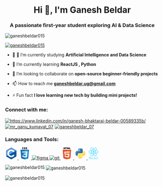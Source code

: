 <h1 align="center">Hi 👋, I'm Ganesh Beldar</h1>
<h3 align="center">A passionate first-year student exploring AI & Data Science</h3>

<p align="left"> <img src="https://komarev.com/ghpvc/?username=ganeshbeldar015&label=Profile%20views&color=0e75b6&style=flat" alt="ganeshbeldar015" /> </p>

<p align="left"> <a href="https://github.com/ryo-ma/github-profile-trophy"><img src="https://github-profile-trophy.vercel.app/?username=ganeshbeldar015" alt="ganeshbeldar015" /></a> </p>

- 🔭 🔭 I’m currently studying **Artificial Intelligence and Data Science**

- 🌱 I’m currently learning **ReactJS , Python**

- 👯 I’m looking to collaborate on **open-source beginner-friendly projects**

- 📫 How to reach me **ganeshbeldar.ug@gmail.com**

- ⚡ Fun fact **I love learning new tech by building mini projects!**

<h3 align="left">Connect with me:</h3>
<p align="left">
<a href="https://linkedin.com/in/https://www.linkedin.com/in/ganesh-bhaktaraj-beldar-00589335b/" target="blank"><img align="center" src="https://raw.githubusercontent.com/rahuldkjain/github-profile-readme-generator/master/src/images/icons/Social/linked-in-alt.svg" alt="https://www.linkedin.com/in/ganesh-bhaktaraj-beldar-00589335b/" height="30" width="40" /></a>
<a href="https://instagram.com/mr_ganu_kumavat_07" target="blank"><img align="center" src="https://raw.githubusercontent.com/rahuldkjain/github-profile-readme-generator/master/src/images/icons/Social/instagram.svg" alt="mr_ganu_kumavat_07" height="30" width="40" /></a>
<a href="https://discord.gg/ganeshbeldar_07" target="blank"><img align="center" src="https://raw.githubusercontent.com/rahuldkjain/github-profile-readme-generator/master/src/images/icons/Social/discord.svg" alt="ganeshbeldar_07" height="30" width="40" /></a>
</p>

<h3 align="left">Languages and Tools:</h3>
<p align="left"> <a href="https://www.cprogramming.com/" target="_blank" rel="noreferrer"> <img src="https://raw.githubusercontent.com/devicons/devicon/master/icons/c/c-original.svg" alt="c" width="40" height="40"/> </a> <a href="https://www.w3schools.com/css/" target="_blank" rel="noreferrer"> <img src="https://raw.githubusercontent.com/devicons/devicon/master/icons/css3/css3-original-wordmark.svg" alt="css3" width="40" height="40"/> </a> <a href="https://www.figma.com/" target="_blank" rel="noreferrer"> <img src="https://www.vectorlogo.zone/logos/figma/figma-icon.svg" alt="figma" width="40" height="40"/> </a> <a href="https://git-scm.com/" target="_blank" rel="noreferrer"> <img src="https://www.vectorlogo.zone/logos/git-scm/git-scm-icon.svg" alt="git" width="40" height="40"/> </a> <a href="https://www.w3.org/html/" target="_blank" rel="noreferrer"> <img src="https://raw.githubusercontent.com/devicons/devicon/master/icons/html5/html5-original-wordmark.svg" alt="html5" width="40" height="40"/> </a> <a href="https://www.python.org" target="_blank" rel="noreferrer"> <img src="https://raw.githubusercontent.com/devicons/devicon/master/icons/python/python-original.svg" alt="python" width="40" height="40"/> </a> <a href="https://reactjs.org/" target="_blank" rel="noreferrer"> <img src="https://raw.githubusercontent.com/devicons/devicon/master/icons/react/react-original-wordmark.svg" alt="react" width="40" height="40"/> </a> </p>

<p><img align="left" src="https://github-readme-stats.vercel.app/api/top-langs?username=ganeshbeldar015&show_icons=true&locale=en&layout=compact" alt="ganeshbeldar015" /></p>

<p>&nbsp;<img align="center" src="https://github-readme-stats.vercel.app/api?username=ganeshbeldar015&show_icons=true&locale=en" alt="ganeshbeldar015" /></p>

<p><img align="center" src="https://github-readme-streak-stats.herokuapp.com/?user=ganeshbeldar015&" alt="ganeshbeldar015" /></p>
